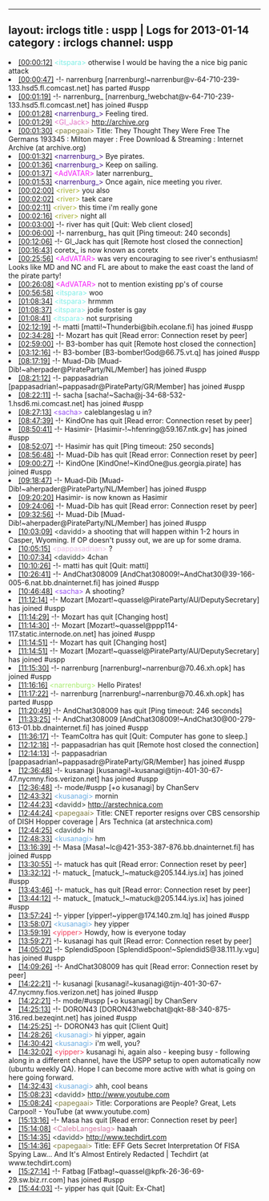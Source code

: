 
---
layout: irclogs
title : uspp | Logs for 2013-01-14
category : irclogs
channel: uspp
---
<li class="logitem"><a href="#00:00:12" name="00:00:12" class="time">[00:00:12]</a> <span class="person" style="color:#7deee6">&lt;itspara&gt;</span> otherwise I would be having the a nice big panic attack </li>
<li class="logitem"><a href="#00:00:47" name="00:00:47" class="time">[00:00:47]</a> -!- <span class="part">narrenburg</span> [narrenburg!~narrenbur@v-64-710-239-133.hsd5.fl.comcast.net] has parted #uspp </li>
<li class="logitem"><a href="#00:01:19" name="00:01:19" class="time">[00:01:19]</a> -!- <span class="join">narrenburg_</span> [narrenburg_!webchat@v-64-710-239-133.hsd5.fl.comcast.net] has joined #uspp </li>
<li class="logitem"><a href="#00:01:28" name="00:01:28" class="time">[00:01:28]</a> <span class="person" style="color:#3f1189">&lt;narrenburg_&gt;</span> Feeling tired. </li>
<li class="logitem"><a href="#00:01:29" name="00:01:29" class="time">[00:01:29]</a> <span class="person" style="color:#e573c6">&lt;GI_Jack&gt;</span> <a href="http://archive.org/details/theythoughttheyw027497mbp" target="_blank">http://archive.org</a> </li>
<li class="logitem"><a href="#00:01:30" name="00:01:30" class="time">[00:01:30]</a> <span class="person" style="color:#817e41">&lt;papegaai&gt;</span> Title: They Thought They Were Free The Germans 193345 : Milton mayer : Free Download &amp; Streaming : Internet Archive (at archive.org) </li>
<li class="logitem"><a href="#00:01:32" name="00:01:32" class="time">[00:01:32]</a> <span class="person" style="color:#3f1189">&lt;narrenburg_&gt;</span> Bye pirates. </li>
<li class="logitem"><a href="#00:01:36" name="00:01:36" class="time">[00:01:36]</a> <span class="person" style="color:#3f1189">&lt;narrenburg_&gt;</span> Keep on sailing. </li>
<li class="logitem"><a href="#00:01:37" name="00:01:37" class="time">[00:01:37]</a> <span class="person" style="color:#f51bf7">&lt;AdVATAR&gt;</span> later narrenburg_  </li>
<li class="logitem"><a href="#00:01:53" name="00:01:53" class="time">[00:01:53]</a> <span class="person" style="color:#3f1189">&lt;narrenburg_&gt;</span> Once again, nice meeting you river. </li>
<li class="logitem"><a href="#00:02:00" name="00:02:00" class="time">[00:02:00]</a> <span class="person" style="color:#a5b030">&lt;river&gt;</span> you also </li>
<li class="logitem"><a href="#00:02:02" name="00:02:02" class="time">[00:02:02]</a> <span class="person" style="color:#a5b030">&lt;river&gt;</span> taek care </li>
<li class="logitem"><a href="#00:02:11" name="00:02:11" class="time">[00:02:11]</a> <span class="person" style="color:#a5b030">&lt;river&gt;</span> this time i'm really gone </li>
<li class="logitem"><a href="#00:02:16" name="00:02:16" class="time">[00:02:16]</a> <span class="person" style="color:#a5b030">&lt;river&gt;</span> night all </li>
<li class="logitem"><a href="#00:03:00" name="00:03:00" class="time">[00:03:00]</a> -!- <span class="quit">river</span> has quit [Quit: Web client closed] </li>
<li class="logitem"><a href="#00:06:00" name="00:06:00" class="time">[00:06:00]</a> -!- <span class="quit">narrenburg_</span> has quit [Ping timeout: 240 seconds] </li>
<li class="logitem"><a href="#00:12:06" name="00:12:06" class="time">[00:12:06]</a> -!- <span class="quit">GI_Jack</span> has quit [Remote host closed the connection] </li>
<li class="logitem"><a href="#00:16:43" name="00:16:43" class="time">[00:16:43]</a> <span class="nick">coretx_</span> is now known as <span class="nick">coretx</span> </li>
<li class="logitem"><a href="#00:25:56" name="00:25:56" class="time">[00:25:56]</a> <span class="person" style="color:#f51bf7">&lt;AdVATAR&gt;</span> was very encouraging to see river's enthusiasm!  Looks like MD and NC and FL are about to make the east coast the land of the pirate party! </li>
<li class="logitem"><a href="#00:26:08" name="00:26:08" class="time">[00:26:08]</a> <span class="person" style="color:#f51bf7">&lt;AdVATAR&gt;</span> not to mention existing pp's of course </li>
<li class="logitem"><a href="#00:56:58" name="00:56:58" class="time">[00:56:58]</a> <span class="person" style="color:#7deee6">&lt;itspara&gt;</span> woo </li>
<li class="logitem"><a href="#01:08:34" name="01:08:34" class="time">[01:08:34]</a> <span class="person" style="color:#7deee6">&lt;itspara&gt;</span> hrmmm </li>
<li class="logitem"><a href="#01:08:37" name="01:08:37" class="time">[01:08:37]</a> <span class="person" style="color:#7deee6">&lt;itspara&gt;</span> jodie foster is gay </li>
<li class="logitem"><a href="#01:08:41" name="01:08:41" class="time">[01:08:41]</a> <span class="person" style="color:#7deee6">&lt;itspara&gt;</span> not surprising  </li>
<li class="logitem"><a href="#02:12:19" name="02:12:19" class="time">[02:12:19]</a> -!- <span class="join">matti</span> [matti!~Thunderbi@bih.ecolane.fi] has joined #uspp </li>
<li class="logitem"><a href="#02:34:28" name="02:34:28" class="time">[02:34:28]</a> -!- <span class="quit">Mozart</span> has quit [Read error: Connection reset by peer] </li>
<li class="logitem"><a href="#02:59:00" name="02:59:00" class="time">[02:59:00]</a> -!- <span class="quit">B3-bomber</span> has quit [Remote host closed the connection] </li>
<li class="logitem"><a href="#03:12:16" name="03:12:16" class="time">[03:12:16]</a> -!- <span class="join">B3-bomber</span> [B3-bomber!God@66.75.vt.q] has joined #uspp </li>
<li class="logitem"><a href="#08:17:19" name="08:17:19" class="time">[08:17:19]</a> -!- <span class="join">Muad-Dib</span> [Muad-Dib!~aherpader@PirateParty/NL/Member] has joined #uspp </li>
<li class="logitem"><a href="#08:21:12" name="08:21:12" class="time">[08:21:12]</a> -!- <span class="join">pappasadrian</span> [pappasadrian!~pappasadr@PirateParty/GR/Member] has joined #uspp </li>
<li class="logitem"><a href="#08:22:11" name="08:22:11" class="time">[08:22:11]</a> -!- <span class="join">sacha</span> [sacha!~Sacha@j-34-68-532-1.hsd6.mi.comcast.net] has joined #uspp </li>
<li class="logitem"><a href="#08:27:13" name="08:27:13" class="time">[08:27:13]</a> <span class="person" style="color:#954ef2">&lt;sacha&gt;</span> caleblangeslag u in? </li>
<li class="logitem"><a href="#08:47:39" name="08:47:39" class="time">[08:47:39]</a> -!- <span class="quit">KindOne</span> has quit [Read error: Connection reset by peer] </li>
<li class="logitem"><a href="#08:50:41" name="08:50:41" class="time">[08:50:41]</a> -!- <span class="join">Hasimir-</span> [Hasimir-!~hfenring@59.167.ntk.gv] has joined #uspp </li>
<li class="logitem"><a href="#08:52:07" name="08:52:07" class="time">[08:52:07]</a> -!- <span class="quit">Hasimir</span> has quit [Ping timeout: 250 seconds] </li>
<li class="logitem"><a href="#08:56:48" name="08:56:48" class="time">[08:56:48]</a> -!- <span class="quit">Muad-Dib</span> has quit [Read error: Connection reset by peer] </li>
<li class="logitem"><a href="#09:00:27" name="09:00:27" class="time">[09:00:27]</a> -!- <span class="join">KindOne</span> [KindOne!~KindOne@us.georgia.pirate] has joined #uspp </li>
<li class="logitem"><a href="#09:18:47" name="09:18:47" class="time">[09:18:47]</a> -!- <span class="join">Muad-Dib</span> [Muad-Dib!~aherpader@PirateParty/NL/Member] has joined #uspp </li>
<li class="logitem"><a href="#09:20:20" name="09:20:20" class="time">[09:20:20]</a> <span class="nick">Hasimir-</span> is now known as <span class="nick">Hasimir</span> </li>
<li class="logitem"><a href="#09:24:06" name="09:24:06" class="time">[09:24:06]</a> -!- <span class="quit">Muad-Dib</span> has quit [Read error: Connection reset by peer] </li>
<li class="logitem"><a href="#09:32:56" name="09:32:56" class="time">[09:32:56]</a> -!- <span class="join">Muad-Dib</span> [Muad-Dib!~aherpader@PirateParty/NL/Member] has joined #uspp </li>
<li class="logitem"><a href="#10:03:09" name="10:03:09" class="time">[10:03:09]</a> <span class="person" style="color:#2d3f2f">&lt;davidd&gt;</span>  a shooting that will happen within 1-2 hours in Casper, Wyoming. If OP doesn't pussy out, we are up for some drama.  </li>
<li class="logitem"><a href="#10:05:15" name="10:05:15" class="time">[10:05:15]</a> <span class="person" style="color:#e9bee5">&lt;pappasadrian&gt;</span> ? </li>
<li class="logitem"><a href="#10:07:34" name="10:07:34" class="time">[10:07:34]</a> <span class="person" style="color:#2d3f2f">&lt;davidd&gt;</span> 4chan </li>
<li class="logitem"><a href="#10:10:26" name="10:10:26" class="time">[10:10:26]</a> -!- <span class="quit">matti</span> has quit [Quit: matti] </li>
<li class="logitem"><a href="#10:26:41" name="10:26:41" class="time">[10:26:41]</a> -!- <span class="join">AndChat308009</span> [AndChat308009!~AndChat30@39-166-005-6.nat.bb.dnainternet.fi] has joined #uspp </li>
<li class="logitem"><a href="#10:46:48" name="10:46:48" class="time">[10:46:48]</a> <span class="person" style="color:#954ef2">&lt;sacha&gt;</span> A shooting? </li>
<li class="logitem"><a href="#11:12:14" name="11:12:14" class="time">[11:12:14]</a> -!- <span class="join">Mozart</span> [Mozart!~quassel@PirateParty/AU/DeputySecretary] has joined #uspp </li>
<li class="logitem"><a href="#11:14:29" name="11:14:29" class="time">[11:14:29]</a> -!- <span class="quit">Mozart</span> has quit [Changing host] </li>
<li class="logitem"><a href="#11:14:30" name="11:14:30" class="time">[11:14:30]</a> -!- <span class="join">Mozart</span> [Mozart!~quassel@ppp114-117.static.internode.on.net] has joined #uspp </li>
<li class="logitem"><a href="#11:14:51" name="11:14:51" class="time">[11:14:51]</a> -!- <span class="quit">Mozart</span> has quit [Changing host] </li>
<li class="logitem"><a href="#11:14:51" name="11:14:51" class="time">[11:14:51]</a> -!- <span class="join">Mozart</span> [Mozart!~quassel@PirateParty/AU/DeputySecretary] has joined #uspp </li>
<li class="logitem"><a href="#11:15:30" name="11:15:30" class="time">[11:15:30]</a> -!- <span class="join">narrenburg</span> [narrenburg!~narrenbur@70.46.xh.opk] has joined #uspp </li>
<li class="logitem"><a href="#11:16:16" name="11:16:16" class="time">[11:16:16]</a> <span class="person" style="color:#a8ec6e">&lt;narrenburg&gt;</span> Hello Pirates! </li>
<li class="logitem"><a href="#11:17:22" name="11:17:22" class="time">[11:17:22]</a> -!- <span class="part">narrenburg</span> [narrenburg!~narrenbur@70.46.xh.opk] has parted #uspp </li>
<li class="logitem"><a href="#11:20:49" name="11:20:49" class="time">[11:20:49]</a> -!- <span class="quit">AndChat308009</span> has quit [Ping timeout: 246 seconds] </li>
<li class="logitem"><a href="#11:33:25" name="11:33:25" class="time">[11:33:25]</a> -!- <span class="join">AndChat308009</span> [AndChat308009!~AndChat30@00-279-613-01.bb.dnainternet.fi] has joined #uspp </li>
<li class="logitem"><a href="#11:36:17" name="11:36:17" class="time">[11:36:17]</a> -!- <span class="quit">TeamColtra</span> has quit [Quit: Computer has gone to sleep.] </li>
<li class="logitem"><a href="#12:12:18" name="12:12:18" class="time">[12:12:18]</a> -!- <span class="quit">pappasadrian</span> has quit [Remote host closed the connection] </li>
<li class="logitem"><a href="#12:14:13" name="12:14:13" class="time">[12:14:13]</a> -!- <span class="join">pappasadrian</span> [pappasadrian!~pappasadr@PirateParty/GR/Member] has joined #uspp </li>
<li class="logitem"><a href="#12:36:48" name="12:36:48" class="time">[12:36:48]</a> -!- <span class="join">kusanagi</span> [kusanagi!~kusanagi@tijn-401-30-67-47.nycmny.fios.verizon.net] has joined #uspp </li>
<li class="logitem"><a href="#12:36:48" name="12:36:48" class="time">[12:36:48]</a> -!- mode/<span class="mode">#uspp</span> [+o kusanagi] by ChanServ </li>
<li class="logitem"><a href="#12:43:32" name="12:43:32" class="time">[12:43:32]</a> <span class="person" style="color:#6aace3">&lt;kusanagi&gt;</span> mornin </li>
<li class="logitem"><a href="#12:44:23" name="12:44:23" class="time">[12:44:23]</a> <span class="person" style="color:#2d3f2f">&lt;davidd&gt;</span> <a href="http://arstechnica.com/gadgets/2013/01/cnet-reporter-resigns-over-cbs-censorship-of-dish-hopper-review/" target="_blank">http://arstechnica.com</a> </li>
<li class="logitem"><a href="#12:44:24" name="12:44:24" class="time">[12:44:24]</a> <span class="person" style="color:#817e41">&lt;papegaai&gt;</span> Title: CNET reporter resigns over CBS censorship of DISH Hopper coverage | Ars Technica (at arstechnica.com) </li>
<li class="logitem"><a href="#12:44:25" name="12:44:25" class="time">[12:44:25]</a> <span class="person" style="color:#2d3f2f">&lt;davidd&gt;</span> hi </li>
<li class="logitem"><a href="#12:48:33" name="12:48:33" class="time">[12:48:33]</a> <span class="person" style="color:#6aace3">&lt;kusanagi&gt;</span> hm </li>
<li class="logitem"><a href="#13:16:39" name="13:16:39" class="time">[13:16:39]</a> -!- <span class="join">Masa</span> [Masa!~lc@421-353-387-876.bb.dnainternet.fi] has joined #uspp </li>
<li class="logitem"><a href="#13:30:55" name="13:30:55" class="time">[13:30:55]</a> -!- <span class="quit">matuck</span> has quit [Read error: Connection reset by peer] </li>
<li class="logitem"><a href="#13:32:12" name="13:32:12" class="time">[13:32:12]</a> -!- <span class="join">matuck_</span> [matuck_!~matuck@205.144.iys.ix] has joined #uspp </li>
<li class="logitem"><a href="#13:43:46" name="13:43:46" class="time">[13:43:46]</a> -!- <span class="quit">matuck_</span> has quit [Read error: Connection reset by peer] </li>
<li class="logitem"><a href="#13:44:12" name="13:44:12" class="time">[13:44:12]</a> -!- <span class="join">matuck_</span> [matuck_!~matuck@205.144.iys.ix] has joined #uspp </li>
<li class="logitem"><a href="#13:57:24" name="13:57:24" class="time">[13:57:24]</a> -!- <span class="join">yipper</span> [yipper!~yipper@174.140.zm.lq] has joined #uspp </li>
<li class="logitem"><a href="#13:58:07" name="13:58:07" class="time">[13:58:07]</a> <span class="person" style="color:#6aace3">&lt;kusanagi&gt;</span> hey yipper  </li>
<li class="logitem"><a href="#13:59:19" name="13:59:19" class="time">[13:59:19]</a> <span class="person" style="color:#f43d5b">&lt;yipper&gt;</span> Howdy, how is everyone today </li>
<li class="logitem"><a href="#13:59:27" name="13:59:27" class="time">[13:59:27]</a> -!- <span class="quit">kusanagi</span> has quit [Read error: Connection reset by peer] </li>
<li class="logitem"><a href="#14:05:02" name="14:05:02" class="time">[14:05:02]</a> -!- <span class="join">SplendidSpoon</span> [SplendidSpoon!~SplendidS@38.111.ly.vgu] has joined #uspp </li>
<li class="logitem"><a href="#14:09:26" name="14:09:26" class="time">[14:09:26]</a> -!- <span class="quit">AndChat308009</span> has quit [Read error: Connection reset by peer] </li>
<li class="logitem"><a href="#14:22:21" name="14:22:21" class="time">[14:22:21]</a> -!- <span class="join">kusanagi</span> [kusanagi!~kusanagi@tijn-401-30-67-47.nycmny.fios.verizon.net] has joined #uspp </li>
<li class="logitem"><a href="#14:22:21" name="14:22:21" class="time">[14:22:21]</a> -!- mode/<span class="mode">#uspp</span> [+o kusanagi] by ChanServ </li>
<li class="logitem"><a href="#14:25:13" name="14:25:13" class="time">[14:25:13]</a> -!- <span class="join">DORON43</span> [DORON43!webchat@qkt-88-340-875-316.red.bezeqint.net] has joined #uspp </li>
<li class="logitem"><a href="#14:25:25" name="14:25:25" class="time">[14:25:25]</a> -!- <span class="quit">DORON43</span> has quit [Client Quit] </li>
<li class="logitem"><a href="#14:28:26" name="14:28:26" class="time">[14:28:26]</a> <span class="person" style="color:#6aace3">&lt;kusanagi&gt;</span> hi yipper, again </li>
<li class="logitem"><a href="#14:30:42" name="14:30:42" class="time">[14:30:42]</a> <span class="person" style="color:#6aace3">&lt;kusanagi&gt;</span> i'm well, you? </li>
<li class="logitem"><a href="#14:32:02" name="14:32:02" class="time">[14:32:02]</a> <span class="person" style="color:#f43d5b">&lt;yipper&gt;</span> kusanagi hi, again also - keeping busy  - following along in a different channel, have the USPP setup to open automatically now (ubuntu weekly QA). Hope I can become more active with what is going on here going forward. </li>
<li class="logitem"><a href="#14:32:43" name="14:32:43" class="time">[14:32:43]</a> <span class="person" style="color:#6aace3">&lt;kusanagi&gt;</span> ahh, cool beans </li>
<li class="logitem"><a href="#15:08:23" name="15:08:23" class="time">[15:08:23]</a> <span class="person" style="color:#2d3f2f">&lt;davidd&gt;</span> <a href="http://www.youtube.com/watch?v=1OSsfEHb18s" target="_blank">http://www.youtube.com</a> </li>
<li class="logitem"><a href="#15:08:24" name="15:08:24" class="time">[15:08:24]</a> <span class="person" style="color:#817e41">&lt;papegaai&gt;</span> Title: Corporations are People? Great, Lets Carpool! - YouTube (at www.youtube.com) </li>
<li class="logitem"><a href="#15:13:16" name="15:13:16" class="time">[15:13:16]</a> -!- <span class="quit">Masa</span> has quit [Read error: Connection reset by peer] </li>
<li class="logitem"><a href="#15:14:08" name="15:14:08" class="time">[15:14:08]</a> <span class="person" style="color:#cc749c">&lt;CalebLangeslag&gt;</span> haaah </li>
<li class="logitem"><a href="#15:14:35" name="15:14:35" class="time">[15:14:35]</a> <span class="person" style="color:#2d3f2f">&lt;davidd&gt;</span> <a href="http://www.techdirt.com/articles/20130110/14543421636/eff-gets-secret-interpretation-fisa-spying-law-its-almost-entirely-redacted.shtml" target="_blank">http://www.techdirt.com</a> </li>
<li class="logitem"><a href="#15:14:36" name="15:14:36" class="time">[15:14:36]</a> <span class="person" style="color:#817e41">&lt;papegaai&gt;</span> Title: EFF Gets Secret Interpretation Of FISA Spying Law... And It's Almost Entirely Redacted | Techdirt (at www.techdirt.com) </li>
<li class="logitem"><a href="#15:27:14" name="15:27:14" class="time">[15:27:14]</a> -!- <span class="join">Fatbag</span> [Fatbag!~quassel@kpfk-26-36-69-29.sw.biz.rr.com] has joined #uspp </li>
<li class="logitem"><a href="#15:44:03" name="15:44:03" class="time">[15:44:03]</a> -!- <span class="quit">yipper</span> has quit [Quit: Ex-Chat] </li>



